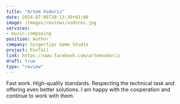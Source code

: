 ```yaml
---
title: "Artem Vodoriz"
date: 2024-07-06T18:13:39+03:00
image: /images/reviews/vodorez.jpg
services: 
- music-composing
position: Author
company: Gingertips Game Studio
project: FoxTail
link: https://www.facebook.com/artemvodoriz
draft: true
type: "review"
---
```


Fast work. High-quality standards. Respecting the technical task and offering even better solutions. I am happy with the cooperation and continue to work with them.